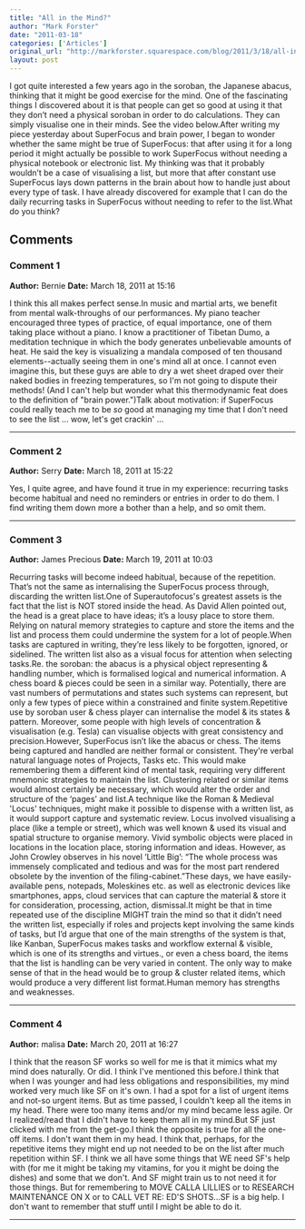 ```yaml
---
title: "All in the Mind?"
author: "Mark Forster"
date: "2011-03-18"
categories: ['Articles']
original_url: "http://markforster.squarespace.com/blog/2011/3/18/all-in-the-mind.html"
layout: post
---
```


I got quite interested a few years ago in the soroban, the Japanese abacus, thinking that it might be good exercise for the mind. One of the fascinating things I discovered about it is that people can get so good at using it that they don’t need a physical soroban in order to do calculations. They can simply visualise one in their minds. See the video below.After writing my piece yesterday about SuperFocus and brain power, I began to wonder whether the same might be true of SuperFocus: that after using it for a long period it might actually be possible to work SuperFocus without needing a physical notebook or electronic list. My thinking was that it probably wouldn’t be a case of visualising a list, but more that after constant use SuperFocus lays down patterns in the brain about how to handle just about every type of task. I have already discovered for example that I can do the daily recurring tasks in SuperFocus without needing to refer to the list.What do you think?

## Comments

### Comment 1
**Author:** Bernie
**Date:** March 18, 2011 at 15:16

I think this all makes perfect sense.In music and martial arts, we benefit from mental walk-throughs of our performances. My piano teacher encouraged three types of practice, of equal importance, one of them taking place without a piano. I know a practitioner of Tibetan Dumo, a meditation technique in which the body generates unbelievable amounts of heat. He said the key is visualizing a mandala composed of ten thousand elements--actually seeing them in one's mind all at once. I cannot even imagine this, but these guys are able to dry a wet sheet draped over their naked bodies in freezing temperatures, so I'm not going to dispute their methods! (And I can't help but wonder what this thermodynamic feat does to the definition of "brain power.")Talk about motivation: if SuperFocus could really teach me to be *so* good at managing my time that I don't need to see the list ... wow, let's get crackin' ...

---

### Comment 2
**Author:** Serry
**Date:** March 18, 2011 at 15:22

Yes, I quite agree, and have found it true in my experience: recurring tasks become habitual and need no reminders or entries in order to do them. I find writing them down more a bother than a help, and so omit them.

---

### Comment 3
**Author:** James Precious
**Date:** March 19, 2011 at 10:03

Recurring tasks will become indeed habitual, because of the repetition. That’s not the same as internalising the SuperFocus process through, discarding the written list.One of Superautofocus's greatest assets is the fact that the list is NOT stored inside the head. As David Allen pointed out, the head is a great place to have ideas; it’s a lousy place to store them. Relying on natural memory strategies to capture and store the items and the list and process them could undermine the system for a lot of people.When tasks are captured in writing, they’re less likely to be forgotten, ignored, or sidelined. The written list also as a visual focus for attention when selecting tasks.Re. the soroban: the abacus is a physical object representing & handling number, which is formalised logical and numerical information. A chess board & pieces could be seen in a similar way. Potentially, there are vast numbers of permutations and states such systems can represent, but only a few types of piece within a constrained and finite system.Repetitive use by soroban user & chess player can internalise the model & its states & pattern. Moreover, some people with high levels of concentration & visualisation (e.g. Tesla) can visualise objects with great consistency and precision.However, SuperFocus isn’t like the abacus or chess. The items being captured and handled are neither formal or consistent. They're verbal natural language notes of Projects, Tasks etc. This would make remembering them a different kind of mental task, requiring very different mnemonic strategies to maintain the list. Clustering related or similar items would almost certainly be necessary, which would alter the order and structure of the ‘pages’ and list.A technique like the Roman & Medieval 'Locus' techniques, might make it possible to dispense with a written list, as it would support capture and systematic review. Locus involved visualising a place (like a temple or street), which was well known & used its visual and spatial structure to organise memory. Vivid symbolic objects were placed in locations in the location place, storing information and ideas. However, as John Crowley observes in his novel ‘Little Big’: “The whole process was immensely complicated and tedious and was for the most part rendered obsolete by the invention of the filing-cabinet.”These days, we have easily-available pens, notepads, Moleskines etc. as well as electronic devices like smartphones, apps, cloud services that can capture the material & store it for consideration, processing, action, dismissal.It might be that in time repeated use of the discipline MIGHT train the mind so that it didn’t need the written list, especially if roles and projects kept involving the same kinds of tasks, but I’d argue that one of the main strengths of the system is that, like Kanban, SuperFocus makes tasks and workflow external & visible, which is one of its strengths and virtues., or even a chess board, the items that the list is handling can be very varied in content. The only way to make sense of that in the head would be to group & cluster related items, which would produce a very different list format.Human memory has strengths and weaknesses.

---

### Comment 4
**Author:** malisa
**Date:** March 20, 2011 at 16:27

I think that the reason SF works so well for me is that it mimics what my mind does naturally. Or did. I think I've mentioned this before.I think that when I was younger and had less obligations and responsibilities, my mind worked very much like SF on it's own. I had a spot for a list of urgent items and not-so urgent items. But as time passed, I couldn't keep all the items in my head. There were too many items and/or my mind became less agile. Or I realized/read that I didn't have to keep them all in my mind.But SF just clicked with me from the get-go.I think the opposite is true for all the one-off items. I don't want them in my head. I think that, perhaps, for the repetitive items they might end up not needed to be on the list after much repetition within SF. I think we all have some things that WE need SF's help with (for me it might be taking my vitamins, for you it might be doing the dishes) and some that we don't. And SF might train us to not need it for those things. But for remembering to MOVE CALLA LILLIES or to RESEARCH MAINTENANCE ON X or to CALL VET RE: ED'S SHOTS...SF is a big help. I don't want to remember that stuff until I might be able to do it.

---
